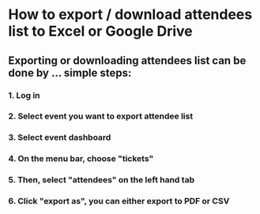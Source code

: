 # How to export / download attendees list to Excel or Google Drive


## Exporting or downloading attendees list can be done by ... simple steps: 

### 1. Log in


### 2. Select event you want to export attendee list


### 3. Select event dashboard


### 4. On the menu bar, choose "tickets"


### 5. Then, select "attendees" on the left hand tab


### 6. Click "export as", you can either export to PDF or CSV


